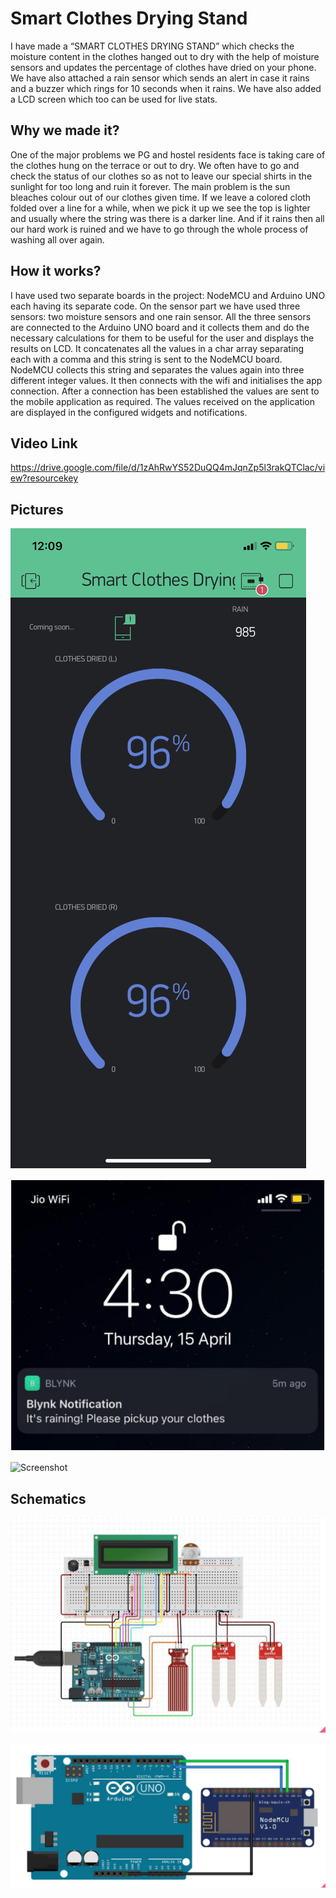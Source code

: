 # Smart Clothes Drying Stand
I have made a “SMART CLOTHES DRYING STAND” which checks the moisture content in the clothes hanged out to dry with the help of moisture sensors and updates the percentage of clothes have dried on your phone. We have also attached a rain sensor which sends an alert in case it rains and a buzzer which rings for 10 seconds when it rains. We have also added a LCD screen which too can be used for live stats.


## Why we made it?
One of the major problems we PG and hostel residents face is taking care of the clothes hung on the terrace or out to dry. We often have to go and check the status of our clothes so as not to leave our special shirts in the sunlight for too long and ruin it forever. 
The main problem is the sun bleaches colour out of our clothes given time. If we leave a colored cloth folded over a line for a while, when we pick it up we see the top is lighter and usually where the string was there is a darker line.
And if it rains then all our hard work is ruined and we have to go through the whole process of washing all over again. 

## How it works?

I have used two separate boards in the project: NodeMCU and Arduino UNO each having its separate code. On the sensor part we have used three sensors: two moisture sensors and one rain sensor.
All the three sensors are connected to the Arduino UNO board and it collects them and do the necessary calculations for them to be useful for the user and displays the results on LCD. It concatenates all the values in a char array separating each with a comma and this string is sent to the NodeMCU board.
NodeMCU collects this string and separates the values again into three different integer values. It then connects with the wifi and initialises the app connection.
After a connection has been established the values are sent to the mobile application as required. 
The values received on the application are displayed in the configured widgets and notifications.

## Video Link

https://drive.google.com/file/d/1zAhRwYS52DuQQ4mJqnZp5l3rakQTClac/view?resourcekey

## Pictures

![Screenshot](Pictures/app.PNG)

![Screenshot](Pictures/Notification.png)

![Screenshot](Pictures/project.PNG)

## Schematics

![Screenshot](Pictures/schematic1.png)

![Screenshot](Pictures/schematic2.png)
